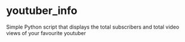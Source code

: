 # youtuber_info
Simple Python script that displays the total subscribers and total video views of your favourite youtuber
